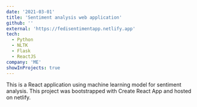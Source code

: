 ```yaml
---
date: '2021-03-01'
title: 'Sentiment analysis web application'
github: ''
external: 'https://fedisentimentapp.netlify.app'
tech:
  - Python
  - NLTK
  - Flask
  - ReactJS
company: 'ME'
showInProjects: true
---
```


This is a React application using machine learning model for sentiment analysis.
This project was bootstrapped with Create React App and hosted on netlify.
